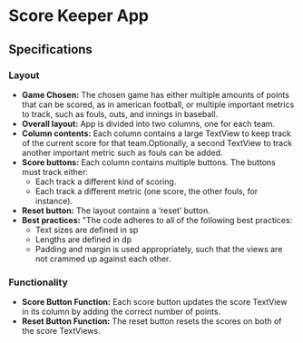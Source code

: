 # Score Keeper App

## Specifications

### Layout
* __Game Chosen:__ The chosen game has either multiple amounts of points that can be scored, as in american football, or multiple important metrics to track, such as fouls, outs, and innings in baseball. 
* __Overall layout:__ App is divided into two columns, one for each team.
* __Column contents:__ Each column contains a large TextView to keep track of the current score for that team.Optionally, a second TextView to track another important metric such as fouls can be added. 
* __Score buttons:__ Each column contains multiple buttons. The buttons must track either: 
  * Each track a different kind of scoring. 
  * Each track a different metric (one score, the other fouls, for instance). 
* __Reset button:__ The layout contains a ‘reset’ button.
* __Best practices:__ "The code adheres to all of the following best practices:
  * Text sizes are defined in sp
  * Lengths are defined in dp
  * Padding and margin is used appropriately, such that the views are not crammed up against each other.

### Functionality
* __Score Button Function:__ Each score button updates the score TextView in its column by adding the correct number of points.
* __Reset Button Function:__ The reset button resets the scores on both of the score TextViews.
